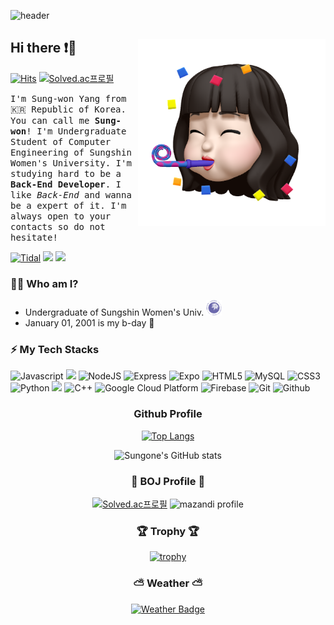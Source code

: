 ![header](https://capsule-render.vercel.app/api?type=waving&color=D1B2FF&height=300&section=header&text=Good%20to%20see%20you%20😝&desc=I'm%20Sungone%20:%20%29&fontSize=60&fontAlignY=40&descSize=25&descAlignY=58&animation=fadeIn)

## Hi there ❗👋 <img src="./images/profile.png" align="right" height="300"/>

[![Hits](https://hits.seeyoufarm.com/api/count/incr/badge.svg?url=https%3A%2F%2Fgithub.com%2FSuanna01&count_bg=%23FF5252&title_bg=%23535353&icon=&icon_color=%23E7E7E7&title=views&edge_flat=true)](https://hits.seeyoufarm.com)
[![Solved.ac프로필](http://mazassumnida.wtf/api/mini/generate_badge?boj=rlgns0705)](https://solved.ac/mer0ng)

<!--[![wakatime](https://wakatime.com/badge/user/2bc3057d-356c-4085-8a40-dcf77da7bb8a.svg?style=flat-square)](https://wakatime.com/@2bc3057d-356c-4085-8a40-dcf77da7bb8a)-->

<samp>I'm Sung-won Yang from 🇰🇷 Republic of Korea. You can call me **Sung-won**! I'm Undergraduate Student of Computer Engineering of Sungshin Women's University. I'm studying hard to be a **Back-End Developer**. I like *Back-End* and wanna be a expert of it. I'm always open to your contacts so do not hesitate! </samp>

[![Tidal](https://img.shields.io/badge/Tistory-000000?style=flat-square&logo=Tidal&logoColor=white)](https://sungone.tistory.com/)
<a href="https://blog.naver.com/yangnony01" target="_blank"><img src="https://img.shields.io/badge/NaverBlog-3DDC84?style=flat-square&logo=Naver&logoColor=white"/></a>
<a href="https://mail.google.com/mail/u/0/#inbox" target="_blank"><img src="https://img.shields.io/badge/yangnony01@gmail.com-EA4335?style=flat-square&logo=Gmail&logoColor=white"/></a>
### 🙋‍♀️ Who am I?
- Undergraduate of Sungshin Women's Univ. <a href="https://www.sungshin.ac.kr/"><img src="./images/logo.png" width="25"></a>
- January 01, 2001 is my b-day 🎉
### ⚡ My Tech Stacks
![Javascript](http://img.shields.io/badge/-Javascript-f7e018?style=flat-square&logo=javascript&logoColor=black) <img src="https://img.shields.io/badge/Android-3DDC84?style=flat-square&logo=Android&logoColor=white"/>
![NodeJS](http://img.shields.io/badge/-Node.js-333?style=flat-square&logo=Node.js)
![Express](http://img.shields.io/badge/-Express-000000?style=flat-square&logo=Express&logoColor=white)
![Expo](http://img.shields.io/badge/-Expo-000020?style=flat-square&logo=expo&logoColor=white)
![HTML5](http://img.shields.io/badge/-HTML5-f06529?style=flat-square&logo=HTML5&logoColor=white)
![MySQL](https://img.shields.io/badge/MySQL-4479A1?style=flat-square&logo=MySQL&logoColor=white)
![CSS3](http://img.shields.io/badge/-CSS3-1572b6?style=flat-square&logo=CSS3)
![Python](http://img.shields.io/badge/-Python-3776ab?style=flat-square&logo=Python&logoColor=white) <img src="https://img.shields.io/badge/C-00599C?style=flat-square&logo=C&logoColor=white"/> ![C++](http://img.shields.io/badge/-C++-00599c?style=flat-square&logo=C%2B%2B&logoColor=white)
![Google Cloud Platform](http://img.shields.io/badge/-Google_Cloud_Platform-34ab53?style=flat-square&logo=GoogleCloud)
![Firebase](http://img.shields.io/badge/-Firebase-2C384A?style=flat-square&logo=firebase)
![Git](http://img.shields.io/badge/-Git-f05032?style=flat-square&logo=Git&logoColor=white)
![Github](http://img.shields.io/badge/-Github-181717?style=flat-square&logo=Github&logoColor=white)

<!--![Typescript](http://img.shields.io/badge/-Typescript-3178C6?style=flat-square&logo=typescript&logoColor=white)-->
<!--![Socket.io](http://img.shields.io/badge/-Socket.io-010101?style=flat-square&logo=Socket.io&logoColor=white)-->
<!--![NextJS](http://img.shields.io/badge/-NextJS-000000?style=flat-square&logo=Next.js&logoColor=white)-->
<!--![Kotlin](http://img.shields.io/badge/-Kotlin-7f52ff?style=flat-square&logo=Kotlin&logoColor=white)-->
<div align="center">
<h3>Github Profile</h3>

[![Top Langs](https://github-readme-stats.vercel.app/api/top-langs/?username=Suanna01&layout=compact&theme=material-palenight)](https://github.com/anuraghazra/github-readme-stats) 
  
![Sungone's GitHub stats](https://github-readme-stats.vercel.app/api?username=Suanna01&show_icons=true&theme=tokyonight&hide_border=true)

</div>

<!--<div align="center">
<h3>⌛ Coding Time ⌛</h3>

[![Sungone's wakatime stats](https://github-readme-stats.vercel.app/api/wakatime?username=Suanna01)](https://github.com/anuraghazra/github-readme-stats)
</div>-->

<div align="center">
<h3>🥈 BOJ Profile 🥈</h3>

[![Solved.ac프로필](http://mazassumnida.wtf/api/v2/generate_badge?boj=rlgns0705)](https://solved.ac/mer0ng)
![mazandi profile](http://mazandi.herokuapp.com/api?handle=mer0ng&theme=dark)

  
<h3>🏆 Trophy 🏆</h3>
  
[![trophy](https://github-profile-trophy.vercel.app/?username=Suanna01&margin-w=15&margin-h=15&theme=algolia&row=1)](https://github.com/ryo-ma/github-profile-trophy)
    
<h3>⛅ Weather ⛅</h3>
  
[![Weather Badge](https://weather-badge.vercel.app/api/badge?lat=37.5666791&lon=126.9782914)](https://weather-badge.vercel.app//api/badge?lat=37.5666791&lon=126.9782914)
</div>

